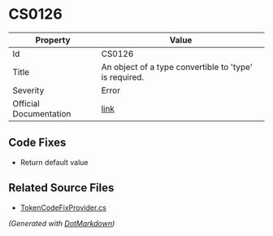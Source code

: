 # CS0126

| Property               | Value                                                             |
| ---------------------- | ----------------------------------------------------------------- |
| Id                     | CS0126                                                            |
| Title                  | An object of a type convertible to 'type' is required\.           |
| Severity               | Error                                                             |
| Official Documentation | [link](http://docs.microsoft.com/en-us/dotnet/csharp/misc/cs0126) |

## Code Fixes

* Return default value

## Related Source Files

* [TokenCodeFixProvider.cs](../../src/CodeFixes/CSharp/CodeFixes/TokenCodeFixProvider.cs)

*\(Generated with [DotMarkdown](http://github.com/JosefPihrt/DotMarkdown)\)*